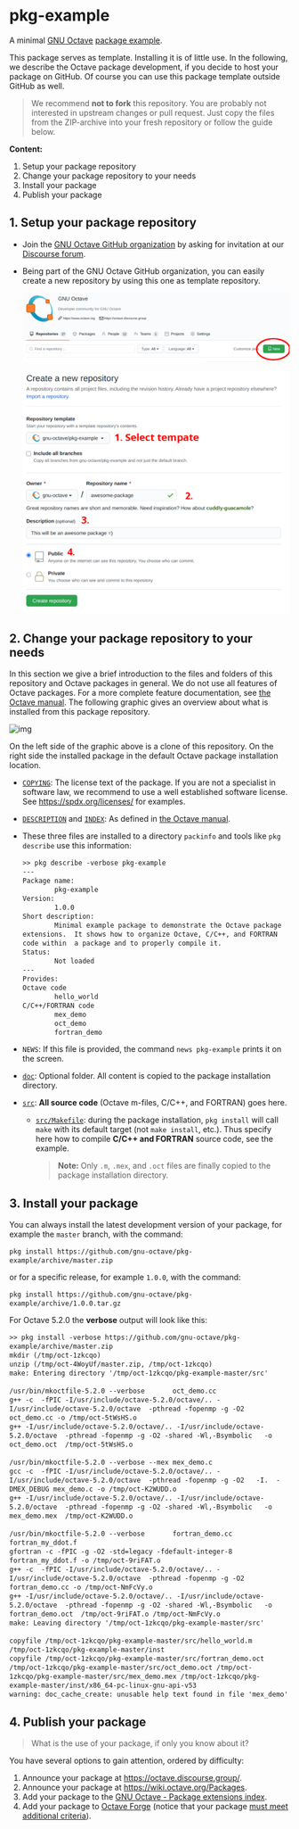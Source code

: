 # pkg-example

A minimal [GNU Octave](https://www.octave.org)
[package example](https://octave.org/doc/latest/Creating-Packages.html).

This package serves as template.  Installing it is of little use.
In the following, we describe the Octave package development,
if you decide to host your package on GitHub.
Of course you can use this package template outside GitHub as well.

> We recommend **not to fork** this repository.
> You are probably not interested in upstream changes or pull request.
> Just copy the files from the ZIP-archive into your fresh repository
> or follow the guide below.

**Content:**

1. Setup your package repository
2. Change your package repository to your needs
3. Install your package
4. Publish your package


## 1. Setup your package repository

- Join the [GNU Octave GitHub organization](https://github.com/gnu-octave)
  by asking for invitation at our
  [Discourse forum](https://octave.discourse.group/t/github-gitlab-organization-for-gnu-octave/178).

- Being part of the GNU Octave GitHub organization, you can easily create
  a new repository by using this one as template repository.

  ![img](doc/create_repo_1.png)

  ![img](doc/create_repo_2.png)


## 2. Change your package repository to your needs

In this section we give a brief introduction to the files and folders of this
repository and Octave packages in general.  We do not use all features of
Octave packages.  For a more complete feature documentation, see
[the Octave manual](https://octave.org/doc/latest/Creating-Packages.html).
The following graphic gives an overview about what is installed
from this package repository.

![img](doc/directories.png)

On the left side of the graphic above is a clone of this repository.
On the right side the installed package in the default Octave package
installation location.

- [`COPYING`](COPYING): The license text of the package.  If you are not a
  specialist in software law, we recommend to use a well established software
  license.  See <https://spdx.org/licenses/> for examples.

- [`DESCRIPTION`](DESCRIPTION) and [`INDEX`](INDEX): As defined in
  [the Octave manual](https://octave.org/doc/latest/Creating-Packages.html).

- These three files are installed to a directory `packinfo` and tools like
  `pkg describe` use this information:

  ```
  >> pkg describe -verbose pkg-example
  ---
  Package name:
          pkg-example
  Version:
          1.0.0
  Short description:
          Minimal example package to demonstrate the Octave package  extensions.  It shows how to organize Octave, C/C++, and FORTRAN code within  a package and to properly compile it.
  Status:
          Not loaded
  ---
  Provides:
  Octave code
          hello_world
  C/C++/FORTRAN code
          mex_demo
          oct_demo
          fortran_demo
  ```

- `NEWS`: If this file is provided, the command `news pkg-example` prints it
  on the screen.

- [`doc`](doc): Optional folder.  All content is copied to the package
  installation directory.

- [`src`](src): **All source code** (Octave m-files, C/C++, and FORTRAN) goes
  here.

  - [`src/Makefile`](src/Makefile): during the package installation,
    `pkg install` will call `make` with its default target (not
    `make install`, etc.).  Thus specify here how to compile
    **C/C++ and FORTRAN** source code, see the example.

    > **Note:** Only `.m`, `.mex`, and `.oct` files are finally copied to the
    > package installation directory.


## 3. Install your package

You can always install the latest development version of your package,
for example the `master` branch, with the command:

    pkg install https://github.com/gnu-octave/pkg-example/archive/master.zip

or for a specific release, for example `1.0.0`, with the command:

    pkg install https://github.com/gnu-octave/pkg-example/archive/1.0.0.tar.gz

For Octave 5.2.0 the **verbose** output will look like this:

```
>> pkg install -verbose https://github.com/gnu-octave/pkg-example/archive/master.zip
mkdir (/tmp/oct-1zkcqo)
unzip (/tmp/oct-4WoyUf/master.zip, /tmp/oct-1zkcqo)
make: Entering directory '/tmp/oct-1zkcqo/pkg-example-master/src'

/usr/bin/mkoctfile-5.2.0 --verbose       oct_demo.cc
g++ -c  -fPIC -I/usr/include/octave-5.2.0/octave/.. -I/usr/include/octave-5.2.0/octave  -pthread -fopenmp -g -O2    oct_demo.cc -o /tmp/oct-5tWsHS.o
g++ -I/usr/include/octave-5.2.0/octave/.. -I/usr/include/octave-5.2.0/octave  -pthread -fopenmp -g -O2 -shared -Wl,-Bsymbolic   -o oct_demo.oct  /tmp/oct-5tWsHS.o

/usr/bin/mkoctfile-5.2.0 --verbose --mex mex_demo.c
gcc -c  -fPIC -I/usr/include/octave-5.2.0/octave/.. -I/usr/include/octave-5.2.0/octave  -pthread -fopenmp -g -O2   -I.  -DMEX_DEBUG mex_demo.c -o /tmp/oct-K2WUDD.o
g++ -I/usr/include/octave-5.2.0/octave/.. -I/usr/include/octave-5.2.0/octave  -pthread -fopenmp -g -O2 -shared -Wl,-Bsymbolic   -o mex_demo.mex  /tmp/oct-K2WUDD.o

/usr/bin/mkoctfile-5.2.0 --verbose       fortran_demo.cc fortran_my_ddot.f
gfortran -c -fPIC -g -O2 -std=legacy -fdefault-integer-8    fortran_my_ddot.f -o /tmp/oct-9riFAT.o
g++ -c  -fPIC -I/usr/include/octave-5.2.0/octave/.. -I/usr/include/octave-5.2.0/octave  -pthread -fopenmp -g -O2    fortran_demo.cc -o /tmp/oct-NmFcVy.o
g++ -I/usr/include/octave-5.2.0/octave/.. -I/usr/include/octave-5.2.0/octave  -pthread -fopenmp -g -O2 -shared -Wl,-Bsymbolic   -o fortran_demo.oct  /tmp/oct-9riFAT.o /tmp/oct-NmFcVy.o
make: Leaving directory '/tmp/oct-1zkcqo/pkg-example-master/src'

copyfile /tmp/oct-1zkcqo/pkg-example-master/src/hello_world.m /tmp/oct-1zkcqo/pkg-example-master/inst
copyfile /tmp/oct-1zkcqo/pkg-example-master/src/fortran_demo.oct /tmp/oct-1zkcqo/pkg-example-master/src/oct_demo.oct /tmp/oct-1zkcqo/pkg-example-master/src/mex_demo.mex /tmp/oct-1zkcqo/pkg-example-master/inst/x86_64-pc-linux-gnu-api-v53
warning: doc_cache_create: unusable help text found in file 'mex_demo'
```


## 4. Publish your package

> What is the use of your package, if only you know about it?

You have several options to gain attention, ordered by difficulty:

1. Announce your package at <https://octave.discourse.group/>.
2. Announce your package at <https://wiki.octave.org/Packages>.
3. Add your package to the
   [GNU Octave - Package extensions index](https://gnu-octave.github.io/pkg-index/).
4. Add your package to [Octave Forge](https://octave.sourceforge.io/packages.php)
   (notice that your package
   [must meet additional criteria](https://octave.sourceforge.io/developers.php)).
